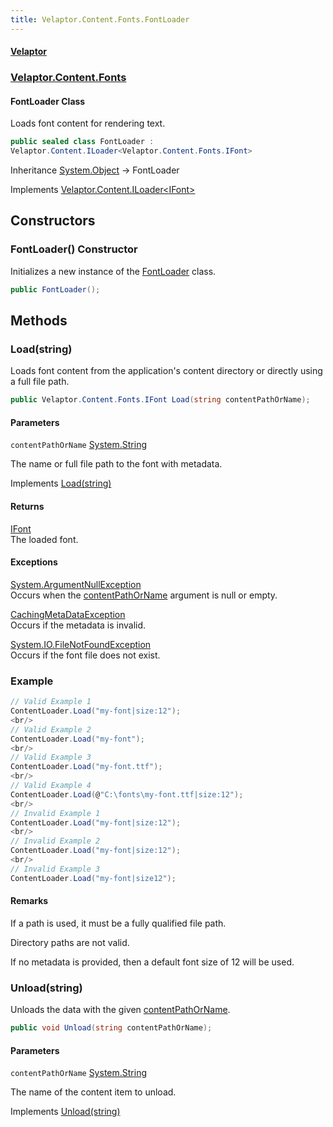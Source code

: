 ```yaml
---
title: Velaptor.Content.Fonts.FontLoader
---
```


#### [Velaptor](Namespaces.md 'Velaptor Namespaces')
### [Velaptor.Content.Fonts](Velaptor.Content.Fonts.md 'Velaptor.Content.Fonts')

#### FontLoader Class

Loads font content for rendering text.

```csharp
public sealed class FontLoader :
Velaptor.Content.ILoader<Velaptor.Content.Fonts.IFont>
```

Inheritance [System.Object](https://docs.microsoft.com/en-us/dotnet/api/System.Object 'System.Object') → FontLoader

Implements [Velaptor.Content.ILoader&lt;](Velaptor.Content.ILoader_T_.md 'Velaptor.Content.ILoader<T>')[IFont](Velaptor.Content.Fonts.IFont.md 'Velaptor.Content.Fonts.IFont')[&gt;](Velaptor.Content.ILoader_T_.md 'Velaptor.Content.ILoader<T>')
## Constructors

<a name='Velaptor.Content.Fonts.FontLoader.FontLoader()'></a>

### FontLoader() Constructor

Initializes a new instance of the [FontLoader](Velaptor.Content.Fonts.FontLoader.md 'Velaptor.Content.Fonts.FontLoader') class.

```csharp
public FontLoader();
```
## Methods

<a name='Velaptor.Content.Fonts.FontLoader.Load(string)'></a>

### Load(string) 

Loads font content from the application's content directory or directly using a full file path.

```csharp
public Velaptor.Content.Fonts.IFont Load(string contentPathOrName);
```
#### Parameters

<a name='Velaptor.Content.Fonts.FontLoader.Load(string).contentPathOrName'></a>

`contentPathOrName` [System.String](https://docs.microsoft.com/en-us/dotnet/api/System.String 'System.String')

The name or full file path to the font with metadata.

Implements [Load(string)](Velaptor.Content.ILoader_T_.md#Velaptor.Content.ILoader_T_.Load(string) 'Velaptor.Content.ILoader<T>.Load(string)')

#### Returns
[IFont](Velaptor.Content.Fonts.IFont.md 'Velaptor.Content.Fonts.IFont')  
The loaded font.

#### Exceptions

[System.ArgumentNullException](https://docs.microsoft.com/en-us/dotnet/api/System.ArgumentNullException 'System.ArgumentNullException')  
Occurs when the [contentPathOrName](Velaptor.Content.Fonts.FontLoader.md#Velaptor.Content.Fonts.FontLoader.Load(string).contentPathOrName 'Velaptor.Content.Fonts.FontLoader.Load(string).contentPathOrName') argument is null or empty.

[CachingMetaDataException](Velaptor.Content.Exceptions.CachingMetaDataException.md 'Velaptor.Content.Exceptions.CachingMetaDataException')  
Occurs if the metadata is invalid.

[System.IO.FileNotFoundException](https://docs.microsoft.com/en-us/dotnet/api/System.IO.FileNotFoundException 'System.IO.FileNotFoundException')  
Occurs if the font file does not exist.

### Example
  
```csharp  
// Valid Example 1  
ContentLoader.Load("my-font|size:12");  
<br/>  
// Valid Example 2  
ContentLoader.Load("my-font");  
<br/>  
// Valid Example 3  
ContentLoader.Load("my-font.ttf");  
<br/>  
// Valid Example 4  
ContentLoader.Load(@"C:\fonts\my-font.ttf|size:12");  
<br/>  
// Invalid Example 1  
ContentLoader.Load("my-font|size:12");  
<br/>  
// Invalid Example 2  
ContentLoader.Load("my-font|size:12");  
<br/>  
// Invalid Example 3  
ContentLoader.Load("my-font|size12");  
```

#### Remarks
If a path is used, it must be a fully qualified file path.  
  
Directory paths are not valid.  
  
If no metadata is provided, then a default font size of 12 will be used.

<a name='Velaptor.Content.Fonts.FontLoader.Unload(string)'></a>

### Unload(string) 

Unloads the data with the given [contentPathOrName](Velaptor.Content.Fonts.FontLoader.md#Velaptor.Content.Fonts.FontLoader.Unload(string).contentPathOrName 'Velaptor.Content.Fonts.FontLoader.Unload(string).contentPathOrName').

```csharp
public void Unload(string contentPathOrName);
```
#### Parameters

<a name='Velaptor.Content.Fonts.FontLoader.Unload(string).contentPathOrName'></a>

`contentPathOrName` [System.String](https://docs.microsoft.com/en-us/dotnet/api/System.String 'System.String')

The name of the content item to unload.

Implements [Unload(string)](Velaptor.Content.ILoader_T_.md#Velaptor.Content.ILoader_T_.Unload(string) 'Velaptor.Content.ILoader<T>.Unload(string)')